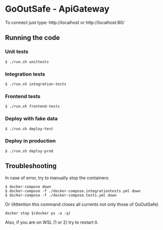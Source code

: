 # GoOutSafe - ApiGateway

To connect just type: http://localhost or http://localhost:80/

## Running the code

### Unit tests

```
$ ./run.sh unittests
```

### Integration tests

```
$ ./run.sh integration-tests
```

### Frontend tests

```
$ ./run.sh frontend-tests
```

### Deploy with fake data

```
$ ./run.sh deploy-test
```

### Deploy in production

```
$ ./run.sh deploy-prod
```

## Troubleshooting
In case of error, try to manually stop the containers:
```
$ docker-compose down
$ docker-compose -f ./docker-compose.integrationtests.yml down
$ docker-compose -f ./docker-compose.tests.yml down
```
Or (Attention this command closes all currents not only those of GoOutSafe) 
```
docker stop $(docker ps -a -q) 
```
Also, if you are on WSL (1 or 2) try to restart it.

